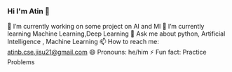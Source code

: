 ### Hi I'm Atin 👋


  🔭 I’m currently working on some project on AI and Ml 
  🌱 I’m currently learning Machine Learning,Deep Learning
  💬 Ask me about python, Artificial Intelligence , Machine Learning
  📫 How to reach me: atinb.cse.jisu21@gmail.com
  😄 Pronouns: he/him
  ⚡ Fun fact: Practice Problems
<!--
**atinbera/atinbera** is a ✨ _special_ ✨ repository because its `README.md` (this file) appears on your GitHub profile.

Here are some ideas to get you started:


-->
